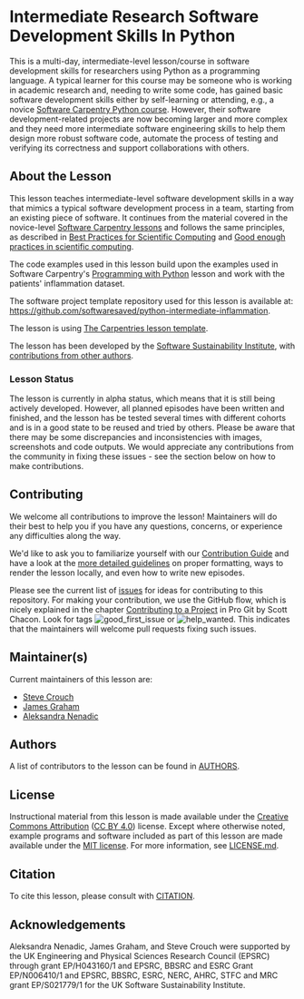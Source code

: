 # Intermediate Research Software Development Skills In Python

This is a multi-day, intermediate-level lesson/course in software development skills for researchers using
Python as a programming language. A typical learner for this course may be someone who is working in 
academic research 
and, needing to write some code, has gained basic software development skills either by 
self-learning or attending, e.g., a novice [Software Carpentry Python course][swc-lessons]. However, their software 
development-related projects are now becoming larger and more complex and they need more 
intermediate software engineering skills to help them design more robust software code, 
automate the process of testing and verifying its correctness and support collaborations with others.

## About the Lesson

This lesson teaches intermediate-level software development skills in a way that mimics a typical software development process in a team,
starting from an existing piece of software.
It continues from the material covered in the novice-level [Software Carpentry lessons][swc-lessons] 
and follows the same principles,
as described in [Best Practices for Scientific Computing][best-practices] and
[Good enough practices in scientific computing][good-practices].

The code examples used in this lesson build upon the examples used in Software Carpentry's 
[Programming with Python][programming-with-python] lesson and work with the patients' inflammation dataset.

The software project template repository used for this lesson is available at:
<https://github.com/softwaresaved/python-intermediate-inflammation>.

The lesson is using [The Carpentries lesson template][styles].

The lesson has been developed by the [Software Sustainability Institute][ssi], with [contributions from other authors](AUTHORS).

### Lesson Status
The lesson is currently in alpha status, which means that it is still being actively developed. 
However, all planned episodes have been written and finished, and the lesson has be tested several times with 
different cohorts and is in a good state to be reused
and tried by others. Please be aware that there may be some discrepancies and inconsistencies 
with images, screenshots and code outputs. We would appreciate any contributions from the community in 
fixing these issues - see the section below on how to make contributions. 


## Contributing

We welcome all contributions to improve the lesson! Maintainers will do their best to help you if you have any
questions, concerns, or experience any difficulties along the way.

We'd like to ask you to familiarize yourself with our [Contribution Guide](CONTRIBUTING.md) and have a look at
the [more detailed guidelines][lesson-example] on proper formatting, ways to render the lesson locally, and even
how to write new episodes.

Please see the current list of [issues][issues] for ideas for contributing to this
repository. For making your contribution, we use the GitHub flow, which is
nicely explained in the chapter [Contributing to a Project](http://git-scm.com/book/en/v2/GitHub-Contributing-to-a-Project) in Pro Git
by Scott Chacon.
Look for tags ![good_first_issue](https://img.shields.io/badge/-good%20first%20issue-blueviolet.svg) or
![help_wanted](https://img.shields.io/badge/-help%20wanted%20issue-green.svg). 
This indicates that the maintainers will welcome pull requests fixing such issues.

## Maintainer(s)

Current maintainers of this lesson are:

* [Steve Crouch][steve-crouch]
* [James Graham][james-graham]
* [Aleksandra Nenadic][aleksandra-nenadic]


## Authors

A list of contributors to the lesson can be found in [AUTHORS](AUTHORS).

## License

Instructional material from this lesson is made available under the
[Creative Commons Attribution][cc-by-human] ([CC BY 4.0][cc-by-legal]) license. Except where
otherwise noted, example programs and software included as part of this lesson are made available
under the [MIT license][mit-license]. For more information, see [LICENSE.md](LICENSE.md).

## Citation

To cite this lesson, please consult with [CITATION](CITATION).

## Acknowledgements

Aleksandra Nenadic, James Graham, and Steve Crouch were supported by the UK Engineering and Physical Sciences Research Council (EPSRC) through grant EP/H043160/1 and EPSRC, BBSRC and ESRC Grant EP/N006410/1 and EPSRC, BBSRC, ESRC, NERC, AHRC, STFC and MRC grant EP/S021779/1 for the UK Software Sustainability Institute.

[swc-lessons]: https://software-carpentry.org/lessons/
[best-practices]: http://journals.plos.org/plosbiology/article?id=10.1371/journal.pbio.1001745
[good-practices]: http://journals.plos.org/ploscompbiol/article?id=10.1371/journal.pcbi.1005510
[programming-with-python]: https://swcarpentry.github.io/python-novice-inflammation/
[lesson-example]: https://carpentries.github.io/lesson-example
[issues]: /issues
[steve-crouch]: https://github.com/steve-crouch
[james-graham]: https://github.com/jag1g13
[aleksandra-nenadic]: https://github.com/anenadic
[cc-by-human]: https://creativecommons.org/licenses/by/4.0/
[cc-by-legal]: https://creativecommons.org/licenses/by/4.0/legalcode
[mit-license]: https://opensource.org/licenses/MIT
[styles]: https://github.com/carpentries/styles/
[ssi]: https://software.ac.uk/
